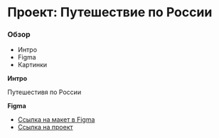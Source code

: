 # Проект: Путешествие по России

### Обзор
* Интро
* Figma
* Картинки

**Интро**

Путешестивя по России


**Figma**

* [Ссылка на макет в Figma](https://www.figma.com/file/5S2WSbEFL6awjVWJ0NWL8Q/Sprint-3_-Russia-_-desktop-mobile?node-id=28503%3A0)
* [Ссылка на проект](https://alexanderbelyakov.github.io/russian-travel/index.html)